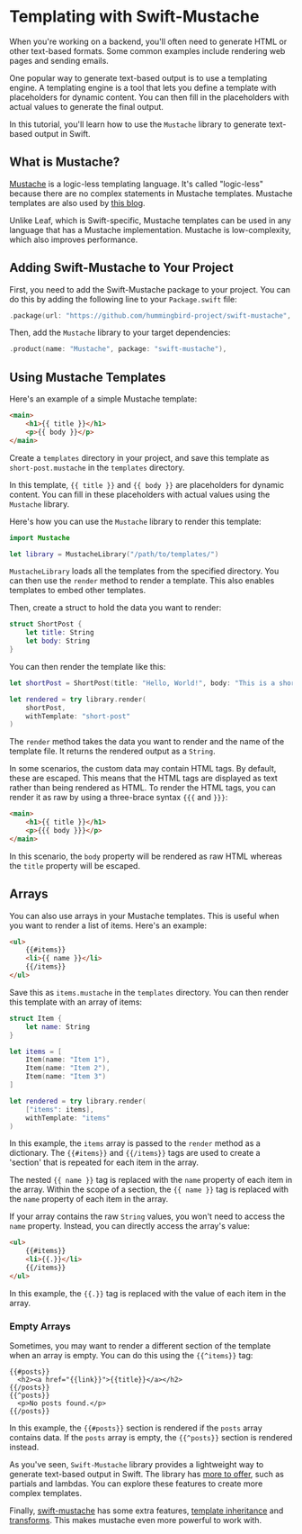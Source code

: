 # Templating with Swift-Mustache

When you're working on a backend, you'll often need to generate HTML or other text-based formats. Some common examples include rendering web pages and sending emails.

One popular way to generate text-based output is to use a templating engine. A templating engine is a tool that lets you define a template with placeholders for dynamic content. You can then fill in the placeholders with actual values to generate the final output.

In this tutorial, you'll learn how to use the ``Mustache`` library to generate text-based output in Swift.

## What is Mustache?

[Mustache](https://mustache.github.io/) is a logic-less templating language. It's called "logic-less" because there are no complex statements in Mustache templates. Mustache templates are also used by [this blog](https://github.com/swift-on-server/blog).

Unlike Leaf, which is Swift-specific, Mustache templates can be used in any language that has a Mustache implementation. Mustache is low-complexity, which also improves performance.

## Adding Swift-Mustache to Your Project

First, you need to add the Swift-Mustache package to your project. You can do this by adding the following line to your `Package.swift` file:

```swift
.package(url: "https://github.com/hummingbird-project/swift-mustache", from: "2.0.0"),
```

Then, add the `Mustache` library to your target dependencies:

```swift
.product(name: "Mustache", package: "swift-mustache"),
```

## Using Mustache Templates

Here's an example of a simple Mustache template:

```html
<main>
    <h1>{{ title }}</h1>
    <p>{{ body }}</p>
</main>
```

Create a `templates` directory in your project, and save this template as `short-post.mustache` in the `templates` directory.

In this template, `{{ title }}` and `{{ body }}` are placeholders for dynamic content. You can fill in these placeholders with actual values using the `Mustache` library.

Here's how you can use the `Mustache` library to render this template:

```swift
import Mustache

let library = MustacheLibrary("/path/to/templates/")
```

``MustacheLibrary`` loads all the templates from the specified directory. You can then use the `render` method to render a template. This also enables templates to embed other templates.

Then, create a struct to hold the data you want to render:

```swift
struct ShortPost {
    let title: String
    let body: String
}
```

You can then render the template like this:

```swift
let shortPost = ShortPost(title: "Hello, World!", body: "This is a short post.")

let rendered = try library.render(
    shortPost,
    withTemplate: "short-post"
)
```

The `render` method takes the data you want to render and the name of the template file. It returns the rendered output as a `String`.

In some scenarios, the custom data may contain HTML tags. By default, these are escaped. This means that the HTML tags are displayed as text rather than being rendered as HTML. To render the HTML tags, you can render it as raw by using a three-brace syntax `{{{` and `}}}`:

```html
<main>
    <h1>{{ title }}</h1>
    <p>{{{ body }}}</p>
</main>
```

In this scenario, the `body` property will be rendered as raw HTML whereas the `title` property will be escaped.

## Arrays

You can also use arrays in your Mustache templates. This is useful when you want to render a list of items. Here's an example:

```html
<ul>
    {{#items}}
    <li>{{ name }}</li>
    {{/items}}
</ul>
```

Save this as `items.mustache` in the `templates` directory. You can then render this template with an array of items:

```swift
struct Item {
    let name: String
}

let items = [
    Item(name: "Item 1"),
    Item(name: "Item 2"),
    Item(name: "Item 3")
]

let rendered = try library.render(
    ["items": items],
    withTemplate: "items"
)
```

In this example, the `items` array is passed to the `render` method as a dictionary. The `{{#items}}` and `{{/items}}` tags are used to create a 'section' that is repeated for each item in the array.

The nested `{{ name }}` tag is replaced with the `name` property of each item in the array. Within the scope of a section, the `{{ name }}` tag is replaced with the `name` property of each item in the array.

If your array contains the raw ``String`` values, you won't need to access the `name` property. Instead, you can directly access the array's value:

```html
<ul>
    {{#items}}
    <li>{{.}}</li>
    {{/items}}
</ul>
```

In this example, the `{{.}}` tag is replaced with the value of each item in the array.

### Empty Arrays

Sometimes, you may want to render a different section of the template when an array is empty. You can do this using the `{{^items}}` tag:

```htmla
{{#posts}}
  <h2><a href="{{link}}">{{title}}</a></h2>
{{/posts}}
{{^posts}}
  <p>No posts found.</p>
{{/posts}}
```

In this example, the `{{#posts}}` section is rendered if the `posts` array contains data. If the `posts` array is empty, the `{{^posts}}` section is rendered instead.

As you've seen, `Swift-Mustache` library provides a lightweight way to generate text-based output in Swift. The library has [more to offer](https://mustache.github.io/mustache.5.html), such as partials and lambdas. You can explore these features to create more complex templates.

Finally, [swift-mustache](https://github.com/hummingbird-project/swift-mustache) has some extra features, [template inheritance](https://docs.hummingbird.codes/2.0/documentation/hummingbird/templateinheritance/) and [transforms](https://docs.hummingbird.codes/2.0/documentation/hummingbird/transforms/). This makes mustache even more powerful to work with.
